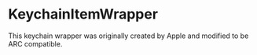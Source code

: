 KeychainItemWrapper
===================

This keychain wrapper was originally created by Apple and modified to be ARC compatible.
